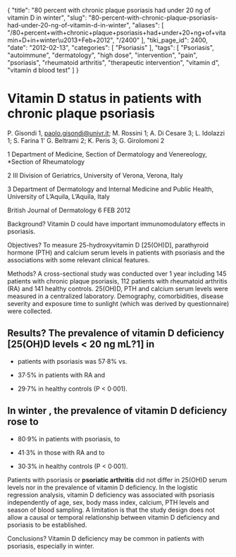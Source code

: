 {
    "title": "80 percent with chronic plaque psoriasis had under 20 ng of vitamin D in winter",
    "slug": "80-percent-with-chronic-plaque-psoriasis-had-under-20-ng-of-vitamin-d-in-winter",
    "aliases": [
        "/80+percent+with+chronic+plaque+psoriasis+had+under+20+ng+of+vitamin+D+in+winter\u2013+Feb+2012",
        "/2400"
    ],
    "tiki_page_id": 2400,
    "date": "2012-02-13",
    "categories": [
        "Psoriasis"
    ],
    "tags": [
        "Psoriasis",
        "autoimmune",
        "dermatology",
        "high dose",
        "intervention",
        "pain",
        "psoriasis",
        "rheumatoid arthritis",
        "therapeutic intervention",
        "vitamin d",
        "vitamin d blood test"
    ]
}


# Vitamin D status in patients with chronic plaque psoriasis

P. Gisondi 1, paolo.gisondi@univr.it;     M. Rossini 1;     A. Di Cesare 3;     L. Idolazzi 1;     S. Farina 1'     G. Beltrami 2;     K. Peris 3;     G. Girolomoni 2

1    Department of Medicine, Section of Dermatology and Venereology, *Section of Rheumatology

2     III Division of Geriatrics, University of Verona, Verona, Italy

3     Department of Dermatology and Internal Medicine and Public Health, University of L’Aquila, L’Aquila, Italy

British Journal of Dermatology 6 FEB 2012 

Background? Vitamin D could have important immunomodulatory effects in psoriasis.

Objectives? To measure 25-hydroxyvitamin D <span>[25(OH)D]</span>, parathyroid hormone (PTH) and calcium serum levels in patients with psoriasis and the associations with some relevant clinical features.

Methods? A cross-sectional study was conducted over 1 year including 145 patients with chronic plaque psoriasis, 112 patients with rheumatoid arthritis (RA) and 141 healthy controls. 25(OH)D, PTH and calcium serum levels were measured in a centralized laboratory. Demography, comorbidities, disease severity and exposure time to sunlight (which was derived by questionnaire) were collected.

## Results? The prevalence of vitamin D deficiency <span>[25(OH)D levels < 20 ng mL?1]</span> in

* patients with psoriasis was 57·8% vs. 

* 37·5% in patients with RA and 

* 29·7% in healthy controls (P < 0·001). 

## In  **winter** , the prevalence of vitamin D deficiency rose to

* 80·9% in patients with psoriasis, to 

* 41·3% in those with RA and to 

* 30·3% in healthy controls (P < 0·001). 

Patients with psoriasis or  **psoriatic arthritis**  did not differ in 25(OH)D serum levels nor in the prevalence of vitamin D deficiency. In the logistic regression analysis, vitamin D deficiency was associated with psoriasis independently of age, sex, body mass index, calcium, PTH levels and season of blood sampling. A limitation is that the study design does not allow a causal or temporal relationship between vitamin D deficiency and psoriasis to be established.

Conclusions? Vitamin D deficiency may be common in patients with psoriasis, especially in winter.
